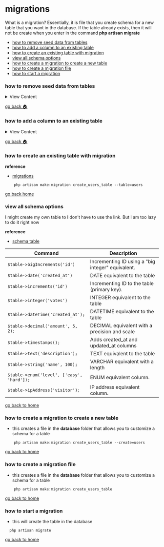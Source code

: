 # migrations

What is a migration? Essentially, it is file that you create schema for a new table
that you want in the database. If the table already exists, then it will not be
create when you enter in the command **php artisan migrate**

- [how to remove seed data from tables][rm-seed]
- [how to add a column to an existing table][add-col]
- [how to create an existing table with migration][ex-table]
- [view all schema options][schema]
- [how to create a migration to create a new table][new-table]
- [how to create a migration file][create]
- [how to start a migration][start]

[rm-seed]:#how-to-remove-seed-data-from-tables
[add-col]:#how-to-add-a-column-to-an-existing-table
[ex-table]:#how-to-create-an-existing-table-with-migration
[schema]:#view-all-schema-options
[new-table]:#how-to-create-a-migration-to-create-a-new-table
[home]:#migrations
[create]:#how-to-create-a-migration-file
[start]:#how-to-start-a-migration




### how to remove seed data from tables

<details>
<summary>
View Content
</summary>

:link: **Reference**
- [laravel seed rollback after seeded to database](https://stackoverflow.com/questions/44729769/laravel-seed-rollback-after-seeded-to-database)
---
:exclamation: **Note:** If you seeded data and you remove all the data from table
this is the best way to do it.

```
php artisan migrate:refresh --seed
```

</details>

[go back :house:][home]


### how to add a column to an existing table

<details>
<summary>
View Content
</summary>

:link: **Reference**
- [Add a new column to existing table in a migration](https://stackoverflow.com/questions/16791613/add-a-new-column-to-existing-table-in-a-migration)
---
1. First make a migration file

```
php artisan make:migration add_col_user --create=users
```

2. Now, move the migration file to a new folder so that you can only migrate that
specific file

```
mkdir ./database/migrations/add_columns

mv ./database/migrations/add_col_user.php  ./database/migrations/add_columns/add_col_user.php
```

3. Open up the file and add any columns to the table. **Note** remove the **create**
static method and replace it with the **table** method

```php
public function up()
{   // this will add two columns to the table called sex and race
    Schema::table('users', function (Blueprint $table) {
        $table->enum('sex',["male","female"]);
        $table->string("race",25);
    });
}

```

4. Finally, do a migration to that specific folder

```
php artisan migrate  --path=./database/migrations/add_columns
```
5. And that should add the columns to the table

</details>

[go back :house:][home]

### how to create an existing table with migration

**reference**
- [migrations](https://laravel.com/docs/5.5/migrations)

```
    php artisan make:migration create_users_table --table=users
```

[go back home][home]


### view all schema options
I might create my own table to I don't have to use the link. But I am too lazy to
do it right now

**reference**
- [schema table](https://laravel.com/docs/4.2/schema)

Command|Description
--|--
`$table->bigIncrements('id')`|Incrementing ID using a "big integer" equivalent.
`$table->date('created_at')`|DATE equivalent to the table
`$table->increments('id')` | Incrementing ID to the table (primary key).
`$table->integer('votes')` | INTEGER equivalent to the table
`$table->dateTime('created_at');` | DATETIME equivalent to the table
`$table->decimal('amount', 5, 2);` | DECIMAL equivalent with a precision and scale
`$table->timestamps();` | Adds created_at and updated_at columns
`$table->text('description');` | TEXT equivalent to the table
`$table->string('name', 100);` | VARCHAR equivalent with a length
`$table->enum('level', ['easy', 'hard']);` | ENUM equivalent column.
`$table->ipAddress('visitor');` | IP address equivalent column.

[go back to home][home]


### how to create a migration to create a new table
- this creates a file in the **database** folder that allows you to customize a schema
for a table
```
    php artisan make:migration create_users_table --create=users
```
[go back to home][home]


### how to create a migration file
- this creates a file in the **database** folder that allows you to customize a schema
for a table
```
    php artisan make:migration create_users_table
```
[go back to home][home]

### how to start a migration
- this will create the table in the database
```
  php artisan migrate
```

[go back to home][home]
